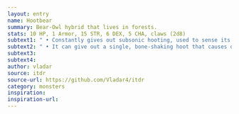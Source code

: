 ```yaml
---
layout: entry
name: Hootbear
summary: Bear-Owl hybrid that lives in forests.
stats: 10 HP, 1 Armor, 15 STR, 6 DEX, 5 CHA, claws (2d8)
subtext1: " • Constantly gives out subsonic hooting, used to sense its surroundings. Thus you can never sneak up on one unless its hearing is somehow impaired."
subtext2: " • It can give out a single, bone-shaking hoot that causes d6 Damage to everyone nearby. Anyone reduced to 0 HP by this hoot is not at risk of a Critical Damage but must pass a STR save or be stunned."
subtext3:
subtext4:
author: vladar
source: itdr
source-url: https://github.com/Vladar4/itdr
category: monsters
inspiration:
inspiration-url:
---
```

